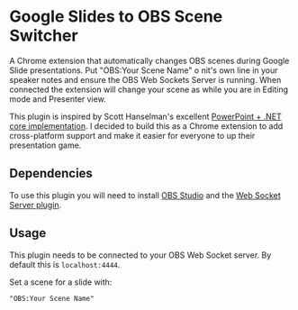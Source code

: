 # Google Slides to OBS Scene Switcher
A Chrome extension that automatically changes OBS scenes during Google Slide presentations. Put "OBS:Your Scene Name" o nit's own line in your speaker notes and ensure the OBS Web Sockets Server is running. When connected the extension will change your scene as while you are in Editing mode and Presenter view.

This plugin is inspired by Scott Hanselman's excellent [PowerPoint + .NET core implementation](https://github.com/shanselman/PowerPointToOBSSceneSwitcher). I decided to build this as a Chrome extension to add cross-platform support and make it easier for everyone to up their presentation game.

## Dependencies
To use this plugin you will need to install [OBS Studio](https://obsproject.com/) and the [Web Socket Server plugin](https://obsproject.com/forum/resources/obs-websocket-remote-control-obs-studio-from-websockets.466/).

## Usage

This plugin needs to be connected to your OBS Web Socket server. By default this is `localhost:4444`.

Set a scene for a slide with:

```
"OBS:Your Scene Name"
```